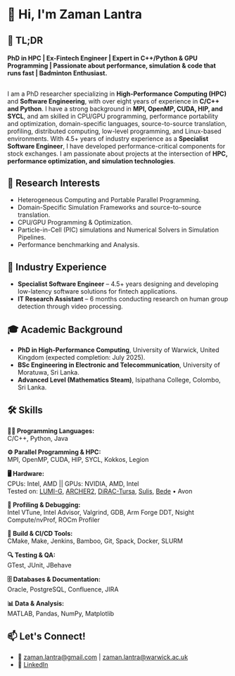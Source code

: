 # 👋 Hi, I'm Zaman Lantra

## 🚀 TL;DR
#### PhD in HPC | Ex-Fintech Engineer | Expert in C++/Python & GPU Programming | Passionate about performance, simulation & code that runs fast | Badminton Enthusiast.

##
I am a PhD researcher specializing in **High-Performance Computing (HPC)** and **Software Engineering**, with over eight years of experience in **C/C++ and Python**.
I have a strong background in **MPI, OpenMP, CUDA, HIP, and SYCL**, and am skilled in CPU/GPU programming, performance portability and optimization, domain-specific languages, source-to-source translation, profiling, distributed computing, low-level programming, and Linux-based environments.
With 4.5+ years of industry experience as a **Specialist Software Engineer**, I have developed performance-critical components for stock exchanges.
I am passionate about projects at the intersection of **HPC, performance optimization, and simulation technologies**.

## 🔬 Research Interests
- Heterogeneous Computing and Portable Parallel Programming.
- Domain-Specific Simulation Frameworks and source-to-source translation.
- CPU/GPU Programming & Optimization.
- Particle-in-Cell (PIC) simulations and Numerical Solvers in Simulation Pipelines.
- Performance benchmarking and Analysis.

## 💼 Industry Experience
- **Specialist Software Engineer** – 4.5+ years designing and developing low-latency software solutions for fintech applications.
- **IT Research Assistant** – 6 months conducting research on human group detection through video processing.

## 🎓 Academic Background
- **PhD in High-Performance Computing**, University of Warwick, United Kingdom (expected completion: July 2025).
- **BSc Engineering in Electronic and Telecommunication**, University of Moratuwa, Sri Lanka.
- **Advanced Level (Mathematics Steam)**, Isipathana College, Colombo, Sri Lanka.

## 🛠️ Skills

**👨‍💻 Programming Languages:**  
C/C++, Python, Java

**⚙️ Parallel Programming & HPC:**  
MPI, OpenMP, CUDA, HIP, SYCL, Kokkos, Legion

**🖥️ Hardware:**  
CPUs: Intel, AMD || GPUs: NVIDIA, AMD, Intel  
Tested on: [LUMI-G](https://docs.lumi-supercomputer.eu/hardware/lumig/), [ARCHER2](https://www.archer2.ac.uk/about/hardware.html), [DiRAC-Tursa](https://www.epcc.ed.ac.uk/hpc-services/dirac-tursa-gpu), [Sulis](https://sulis-hpc.github.io/techspecs/), [Bede](https://n8cir.org.uk/bede/) • Avon

**🐞 Profiling & Debugging:**  
Intel VTune, Intel Advisor, Valgrind, GDB, Arm Forge DDT, Nsight Compute/nvProf, ROCm Profiler

**🧪 Build & CI/CD Tools:**  
CMake, Make, Jenkins, Bamboo, Git, Spack, Docker, SLURM

**🔍 Testing & QA:**  
GTest, JUnit, JBehave

**🗄️ Databases & Documentation:**  
Oracle, PostgreSQL, Confluence, JIRA

**📊 Data & Analysis:**  
MATLAB, Pandas, NumPy, Matplotlib


## 📫 Let's Connect!
- 📧 zaman.lantra@gmail.com | zaman.lantra@warwick.ac.uk
- 💼 [LinkedIn](https://www.linkedin.com/in/zaman-lantra/)
